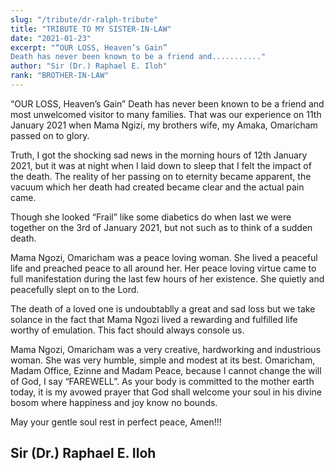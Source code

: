```yaml
---
slug: "/tribute/dr-ralph-tribute"
title: "TRIBUTE TO MY SISTER-IN-LAW"
date: "2021-01-23"
excerpt: "“OUR LOSS, Heaven’s Gain”
Death has never been known to be a friend and..........."
author: "Sir (Dr.) Raphael E. Iloh"
rank: "BROTHER-IN-LAW"
---
```


“OUR LOSS, Heaven’s Gain”
Death has never been known to be a friend and most unwelcomed visitor to many families. That was our experience on 11th January 2021 when Mama Ngizi, my brothers wife, my Amaka, Omaricham passed on to glory.

Truth, I got the shocking sad news in the morning hours of 12th January 2021, but it was at night when I laid down to sleep that I felt the impact of the death. The reality of her passing on to eternity became apparent, the vacuum which her death had created became clear and the actual pain came.

Though she looked “Frail” like some diabetics do when last we were together on the 3rd of January 2021, but not such as to think of a sudden death.

Mama Ngozi, Omaricham was a peace loving woman. She lived a peaceful life and preached peace to all around her. Her peace loving virtue came to full manifestation during the last few hours of her existence. She quietly and peacefully slept on to the Lord.

The death of a loved one is undoubtablly a great and sad loss but we take solance in the fact that Mama Ngozi lived a rewarding and fulfilled life worthy of emulation. This fact should always console us.

Mama Ngozi, Omaricham was a very creative, hardworking and industrious woman. She was very humble, simple and modest at its best.
Omaricham, Madam Office, Ezinne and Madam Peace, because I cannot change the will of God, I say “FAREWELL”. As your body is committed to the mother earth today, it is my avowed prayer that God shall welcome your soul in his divine bosom where happiness and joy know no bounds.

May your gentle soul rest in perfect peace, Amen!!!

## Sir (Dr.) Raphael E. Iloh
